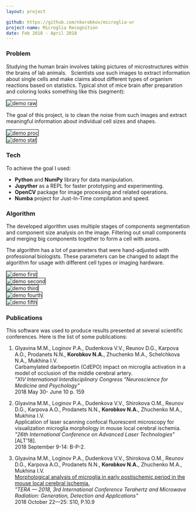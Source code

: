 ```yaml
---
layout: project

github: https://github.com/nkorobkov/microglia-or
project-name: Microglia Recognition
date: Feb 2018 - April 2018
---
```



### Problem

Studying the human brain involves taking pictures of microstructures within the brains of lab animals.  
Scientists use such images to extract information about single cells and make claims about different types of organism reactions based on statistics. 
Typical shot of mice brain after preparation and coloring looks something like this (segment):   


<img src="{{site.url}}/assets/microglia/raw.bmp" alt="demo raw" border="1" />

The goal of this project, is to clean the noise from such images and extract meaningful information about individual cell sizes and shapes. 
<div class="image_row">
<div class="image_col-2">
<img src="{{site.url}}/assets/microglia/proc.png" alt="demo proc" border="1" />
</div>
<div class="image_col-2" style="width:35%">
<img src="{{site.url}}/assets/microglia/stat.png" alt="demo stat" border="1" />
</div>
</div>

###  Tech

To achieve the goal I used:

- **Python** and  **NumPy** library for data manipulation.
- **Jupyther** as a REPL for faster prototyping and experimenting.
- **OpenCV** package for image processing and related operations.
- **Numba** project for Just-In-Time compilation and speed.

###  Algorithm

The developed algorithm uses multiple stages of components segmentation and component size analysis on the image. 
Filtering out small components and merging big components together to form a cell with axons. 

The algorithm has a lot of parameters that were hand-adjusted with professional biologists. 
These parameters can be changed to adapt the algorithm for usage with different cell types or imaging hardware.

<div class="image_row">
<div class="image_col-5">
<img src="{{site.url}}/assets/microglia/first.png" alt="demo first" border="1" />
</div>
<div class="image_col-5">
<img src="{{site.url}}/assets/microglia/second.png" alt="demo second" border="1" />
</div>
<div class="image_col-5">
<img src="{{site.url}}/assets/microglia/third.png" alt="demo third" border="1" />
</div>
<div class="image_col-5">
<img src="{{site.url}}/assets/microglia/fourth.png" alt="demo fourth" border="1" />
</div>
<div class="image_col-5">
<img src="{{site.url}}/assets/microglia/fifth.png" alt="demo fifth" border="1" />
</div>

</div>


### Publications 

This software was used to produce results presented at several scientific conferences.
Here is the list of some publications:

1. Glyavina M.M., Loginov P.A., Dudenkova V.V., Reunov D.G., Karpova A.O., Prodanets N.N., **Korobkov N.A.**, Zhuchenko M.A., Schelchkova N.A., Mukhina I.V.   
Carbamylated darbepoetin (CdEPO) impact on microglia activation in a model of occlusion of the middle cerebral artery.   
*"XIV International Interdisciplinary Congress &quot;Neuroscience for Medicine and Psychology"*  
2018 May 30- June 10 p. 159  
  
2. Glyavina M.M., Loginov P.A., Dudenkova V.V., Shirokova O.M., Reunov D.G., Karpova A.O., Prodanets N.N., **Korobkov N.A.**, Zhuchenko M.A., Mukhina I.V.   
Application of laser scanning confocal fluorescent microscopy for visualization microglia morphology in mouse local cerebral ischemia.   
*"26th International Conference on Advanced Laser Technologies"* [ALT&#39;18].  
2018 September 9-14: B-P-2.
  
3. Glyavina M.M., Loginov P.A., Dudenkova V.V., Shirokova O.M., Reunov D.G., Karpova A.O., Prodanets N.N., **Korobkov N.A.**, Zhuchenko M.A., Mukhina I.V.  
[Morphological analysis of microglia in early postischemic period in the mouse local cerebral ischemia.](https://www.epj-conferences.org/articles/epjconf/pdf/2018/30/epjconf_tera2018_10004.pdf)  
*"TERA — 2018, 3rd International Conference Terahertz and Microwave Radiation: Generation, Detection and Applications"*  
2018 October 22—25: S10, P.10.9
 